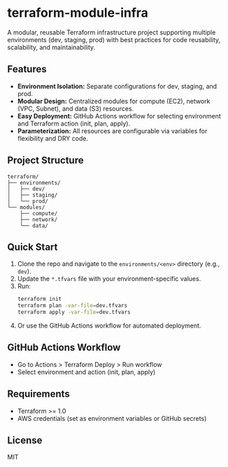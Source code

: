 # terraform-module-infra

A modular, reusable Terraform infrastructure project supporting multiple environments (dev, staging, prod) with best practices for code reusability, scalability, and maintainability.

## Features
- **Environment Isolation:** Separate configurations for dev, staging, and prod.
- **Modular Design:** Centralized modules for compute (EC2), network (VPC, Subnet), and data (S3) resources.
- **Easy Deployment:** GitHub Actions workflow for selecting environment and Terraform action (init, plan, apply).
- **Parameterization:** All resources are configurable via variables for flexibility and DRY code.

## Project Structure
```
terraform/
├── environments/
│   ├── dev/
│   ├── staging/
│   └── prod/
└── modules/
    ├── compute/
    ├── network/
    └── data/
```

## Quick Start
1. Clone the repo and navigate to the `environments/<env>` directory (e.g., `dev`).
2. Update the `*.tfvars` file with your environment-specific values.
3. Run:
   ```sh
   terraform init
   terraform plan -var-file=dev.tfvars
   terraform apply -var-file=dev.tfvars
   ```
4. Or use the GitHub Actions workflow for automated deployment.

## GitHub Actions Workflow
- Go to Actions > Terraform Deploy > Run workflow
- Select environment and action (init, plan, apply)

## Requirements
- Terraform >= 1.0
- AWS credentials (set as environment variables or GitHub secrets)

## License
MIT
